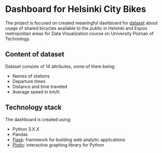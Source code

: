 # Dashboard for Helsinki City Bikes

The project is focused on created meaningful dashboard for [dataset](https://www.kaggle.com/geometrein/helsinki-city-bikes) about usage of
shared bicycles available to the public in Helsinki and Espoo metropolitan areas for Data Visualization course on University Poznan of Technology.


## Content of dataset

Dataset consists of 14 attributes, some of them being:
- Names of stations
- Departure times
- Distance and time traveled
- Average speed in km/h


## Technology stack

The dashboard is created using:
- Python 3.X.X
- Pandas
- [Flask](https://github.com/plotly/dash): framework for building web analytic applications
- [Plotly](https://github.com/plotly/plotly.py): interactive graphing library for Python
